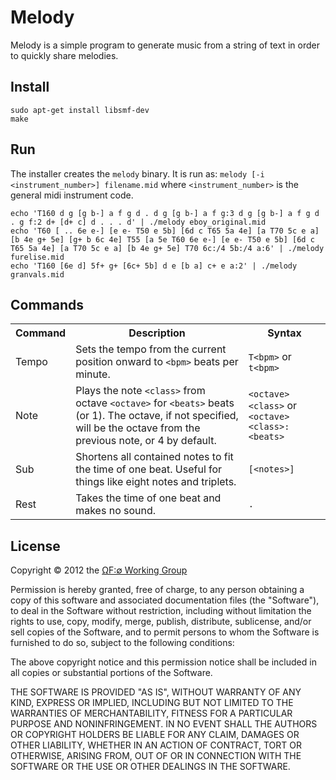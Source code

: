 # Melody

Melody is a simple program to generate music from a string of text in order to quickly share melodies.

## Install

    sudo apt-get install libsmf-dev
    make

## Run

The installer creates the `melody` binary. It is run as: `melody [-i <instrument_number>] filename.mid` where `<instrument_number>` is the general midi instrument code.

    echo 'T160 d g [g b-] a f g d . d g [g b-] a f g:3 d g [g b-] a f g d . g f:2 d+ [d+ c] d . . . d' | ./melody eboy_original.mid
    echo 'T60 [ .. 6e e-] [e e- T50 e 5b] [6d c T65 5a 4e] [a T70 5c e a] [b 4e g+ 5e] [g+ b 6c 4e] T55 [a 5e T60 6e e-] [e e- T50 e 5b] [6d c T65 5a 4e] [a T70 5c e a] [b 4e g+ 5e] T70 6c:/4 5b:/4 a:6' | ./melody furelise.mid
    echo 'T160 [6e d] 5f+ g+ [6c+ 5b] d e [b a] c+ e a:2' | ./melody granvals.mid

## Commands

<table>
	<tr>
		<th>Command</td>
		<th>Description</th>
		<th>Syntax</th>
	</tr>
	<tr>
		<td>Tempo</td>
		<td>Sets the tempo from the current position onward to <code>&lt;bpm&gt;</code> beats per minute.</td>
		<td><code>T&lt;bpm&gt;</code> or <code>t&lt;bpm&gt;</code></td>
	</tr>
	<tr>
		<td>Note</td>
		<td>Plays the note <code>&lt;class&gt;</code> from octave <code>&lt;octave&gt;</code> for <code>&lt;beats&gt;</code> beats (or 1). The octave, if not specified, will be the octave from the previous note, or 4 by default.</td>
		<td><code>&lt;octave&gt;&lt;class&gt;</code> or <code>&lt;octave&gt;&lt;class&gt;:&lt;beats&gt;</code></td>
	</tr>
	<tr>
		<td>Sub</td>
		<td>Shortens all contained notes to fit the time of one beat. Useful for things like eight notes and triplets.</td>
		<td><code>[&lt;notes&gt;]</code></td>
	</tr>
	<tr>
		<td>Rest</td>
		<td>Takes the time of one beat and makes no sound.</td>
		<td><code>.</code></td>
	</tr>
</table>

## License

Copyright © 2012 the [ΩF:∅ Working Group][1]

Permission is hereby granted, free of charge, to any person obtaining a copy of this software and associated documentation files (the "Software"), to deal in the Software without restriction, including without limitation the rights to use, copy, modify, merge, publish, distribute, sublicense, and/or sell copies of the Software, and to permit persons to whom the Software is furnished to do so, subject to the following conditions:

The above copyright notice and this permission notice shall be included in all copies or substantial portions of the Software.

THE SOFTWARE IS PROVIDED "AS IS", WITHOUT WARRANTY OF ANY KIND, EXPRESS OR IMPLIED, INCLUDING BUT NOT LIMITED TO THE WARRANTIES OF MERCHANTABILITY, FITNESS FOR A PARTICULAR PURPOSE AND NONINFRINGEMENT. IN NO EVENT SHALL THE AUTHORS OR COPYRIGHT HOLDERS BE LIABLE FOR ANY CLAIM, DAMAGES OR OTHER LIABILITY, WHETHER IN AN ACTION OF CONTRACT, TORT OR OTHERWISE, ARISING FROM, OUT OF OR IN CONNECTION WITH THE SOFTWARE OR THE USE OR OTHER DEALINGS IN THE SOFTWARE.

[1]: http://wg.oftn.org
